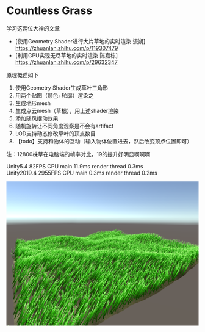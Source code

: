 # Countless Grass

学习这两位大神的文章
- [使用Geometry Shader进行大片草地的实时渲染 流朔] https://zhuanlan.zhihu.com/p/119307479
- [利用GPU实现无尽草地的实时渲染 陈嘉栋] https://zhuanlan.zhihu.com/p/29632347

原理概述如下

1. 使用Geometry Shader生成草叶三角形
2. 用两个贴图（颜色+轮廓）渲染之
3. 生成地形mesh
4. 生成点云mesh（草根），用上述shader渲染
4. 添加随风摆动效果
5. 随机旋转让不同角度观察是不会有artifact
6. LOD支持动态修改草叶的顶点数目
8. 【todo】支持和物体的互动（输入物体位置进去，然后改变顶点位置即可）

注：12800株草在电脑端的帧率对比，19的提升好明显啊啊啊

Unity5.4      82FPS      CPU main 11.9ms render thread 0.3ms   
Unity2019.4   2955FPS    CPU main 0.3ms  render thread 0.2ms

![](Images/CountlessGrass.png)